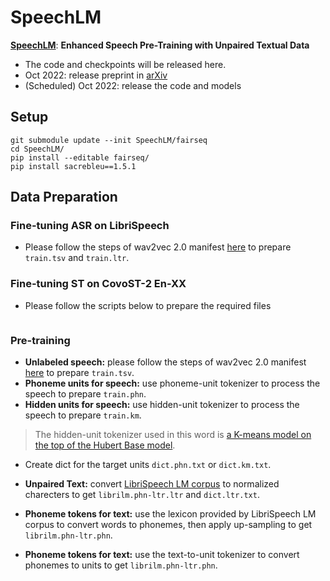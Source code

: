 # SpeechLM

<!--**Pre-trained models for speech related tasks**-->

 [**SpeechLM**](https://arxiv.org/abs/2209.15329): **Enhanced Speech Pre-Training with Unpaired Textual Data**


- The code and checkpoints will be released here.
- Oct 2022: release preprint in [arXiv](https://arxiv.org/abs/2209.15329)
- (Scheduled) Oct 2022: release the code and models

## Setup
```
git submodule update --init SpeechLM/fairseq
cd SpeechLM/
pip install --editable fairseq/
pip install sacrebleu==1.5.1
```

## Data Preparation

### Fine-tuning ASR on LibriSpeech
- Please follow the steps of wav2vec 2.0 manifest [here](https://github.com/pytorch/fairseq/tree/main/examples/wav2vec#prepare-training-data-manifest) to prepare `train.tsv` and `train.ltr`.

### Fine-tuning ST on CovoST-2 En-XX
- Please follow the scripts below to prepare the required files
```

```
### Pre-training
- **Unlabeled speech:** please follow the steps of wav2vec 2.0 manifest [here](https://github.com/pytorch/fairseq/tree/main/examples/wav2vec#prepare-training-data-manifest) to prepare `train.tsv`.
- **Phoneme units for speech:** use phoneme-unit tokenizer to process the speech to prepare `train.phn`.
- **Hidden units for speech:** use hidden-unit tokenizer to process the speech to prepare `train.km`.
> The hidden-unit tokenizer used in this word is [a K-means model on the top of the Hubert Base model](https://github.com/facebookresearch/fairseq/tree/main/examples/hubert/simple_kmeans).
- Create dict for the target units `dict.phn.txt` or `dict.km.txt`.

- **Unpaired Text:** convert [LibriSpeech LM corpus](http://www.openslr.org/11/) to normalized charecters to get `librilm.phn-ltr.ltr` and `dict.ltr.txt`.
- **Phoneme tokens for text:** use the lexicon provided by LibriSpeech LM corpus to convert words to phonemes, then apply up-sampling to get `librilm.phn-ltr.phn`.
- **Phoneme tokens for text:** use the text-to-unit tokenizer to convert phonemes to units to get `librilm.phn-ltr.phn`.


